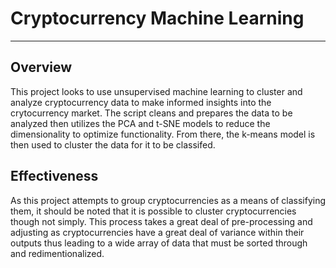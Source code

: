 # Cryptocurrency Machine Learning
---
## Overview
This project looks to use unsupervised machine learning to cluster and analyze cryptocurrency data to make informed insights into the crytocurrency market. The script cleans and prepares the data to be analyzed then utilizes the PCA and t-SNE models to reduce the dimensionality to optimize functionality. From there, the k-means model is then used to cluster the data for it to be classifed.

## Effectiveness
As this project attempts to group cryptocurrencies as a means of classifying them, it should be noted that it is possible to cluster cryptocurrencies though not simply. This process takes a great deal of pre-processing and adjusting as cryptocurrencies have a great deal of variance within their outputs thus leading to a wide array of data that must be sorted through and redimentionalized. 
